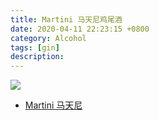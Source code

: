 ```yaml
---
title: Martini 马天尼鸡尾酒
date: 2020-04-11 22:23:15 +0800
category: Alcohol
tags: [gin]
description: 
---
```


![](https://chenxie-fun.oss-cn-shenzhen.aliyuncs.com/drinks/alcohol/martini.jpeg)

* [Martini 马天尼](https://mp.weixin.qq.com/s?__biz=Mzg4MzAwMTQ0NQ==&mid=2247484247&idx=1&sn=c42f8d09dd0d9cb5c800c6725d6d9a74&chksm=cf4f525df838db4bd8288f3315ffc2c690558901f7ace1297d9a4a67c6224122f9db72b593a9&mpshare=1&scene=1&srcid=0626h2koZeX6tRUCczFuWwdA&sharer_sharetime=1564246636204&sharer_shareid=32cb5ecf20d7cf40d0444448d940c526%23rd)